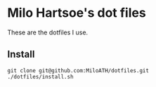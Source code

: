 Milo Hartsoe's dot files
====================

These are the dotfiles I use.

## Install
```
git clone git@github.com:MiloATH/dotfiles.git
./dotfiles/install.sh
```
